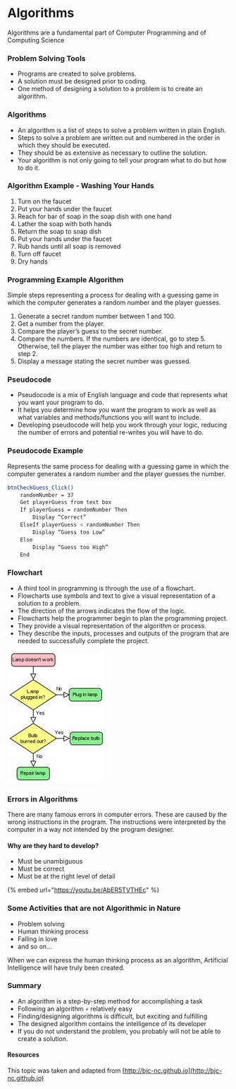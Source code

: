 # Algorithms

Algorithms are a fundamental part of Computer Programming and of Computing Science

### Problem Solving Tools

* Programs are created to solve problems.
* A solution must be designed prior to coding. 
* One method of designing a solution to a problem is to create an algorithm.

### Algorithms

* An algorithm is a list of steps to solve a problem written in plain English. 
* Steps to solve a problem are written out and numbered in the order in which they should be executed. 
* They should be as extensive as necessary to outline the solution. 
* Your algorithm is not only going to tell your program what to do but how to do it.

### Algorithm Example - Washing Your Hands

1. Turn on the faucet
2. Put your hands under the faucet
3. Reach for bar of soap in the soap dish with one hand
4. Lather the soap with both hands 
5. Return the soap to soap dish
6. Put your hands under the faucet
7. Rub hands until all soap is removed
8. Turn off faucet
9. Dry hands 

### Programming Example Algorithm

Simple steps representing a process for dealing with a guessing game in which the computer generates a random number and the player guesses. 

1. Generate a secret random number between 1 and 100. 
2. Get a number from the player. 
3. Compare the player’s guess to the secret number. 
4. Compare the numbers. If the numbers are identical, go to step 5. Otherwise, tell the player the number was either too high and return to step 2. 
5. Display a message stating the secret number was guessed.

### Pseudocode

* Pseudocode is a mix of English language and code that represents what you want your program to do. 
* It helps you determine how you want the program to work as well as what variables and methods/functions you will want to include. 
* Developing pseudocode will help you work through your logic, reducing the number of errors and potential re-writes you will have to do.

### Pseudocode Example

Represents the same process for dealing with a guessing game in which the computer generates a random number and the player guesses the number.

```bash
btnCheckGuess_Click() 
    randomNumber = 37 
    Get playerGuess from text box 
    If playerGuess = randomNumber Then 
        Display “Correct” 
    ElseIf playerGuess < randomNumber Then 
        Display “Guess too Low” 
    Else 
        Display “Guess too High” 
    End
```

### Flowchart

* A third tool in programming is through the use of a flowchart. 
* Flowcharts use symbols and text to give a visual representation of a solution to a problem.
* The direction of the arrows indicates the flow of the logic.
* Flowcharts help the programmer begin to plan the programming project. 
* They provide a visual representation of the algorithm or process. 
* They describe the inputs, processes and outputs of the program that are needed to successfully complete the project.

![](.gitbook/assets/image%20%2819%29.png)

### Errors in Algorithms

There are many famous errors in computer errors. These are caused by the wrong instructions in the program. The instructions were interpreted by the computer in a way not intended by the program designer.

#### Why are they hard to develop? 

* Must be unambiguous 
* Must be correct 
* Must be at the right level of detail

{% embed url="https://youtu.be/AbER5TVTHEc" %}

### Some Activities that are not Algorithmic in Nature

* Problem solving 
* Human thinking process 
* Falling in love 
* and so on…

When we can express the human thinking process as an algorithm, Artificial Intelligence will have truly been created.

### Summary

* An algorithm is a step-by-step method for accomplishing a task
* Following an algorithm ◦ relatively easy
* Finding/designing algorithms is difficult, but exciting and fulfilling
* The designed algorithm contains the intelligence of its developer
* If you do not understand the problem, you probably will not be able to create a solution. 

#### Resources

This topic was taken and adapted from [http://bjc-nc.github.io](http://bjc-nc.github.io)

